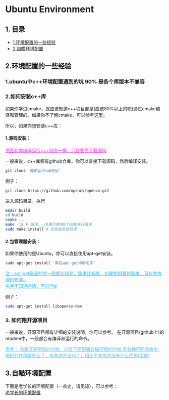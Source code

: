 # Ubuntu Environment

## 1. 目录
- [1.环境配置的一些经验](#1ubuntu中c环境配置遇到的坑-90-是各个库版本不兼容)
- [2.自瞄环境配置](#3自瞄环境配置)  


## 2.环境配置的一些经验

### 1.ubuntu中c++环境配置遇到的坑 90% 是各个库版本不兼容

### 2.如何安装c++库

如果你学过cmake，就应该知道c++项目都是(应该80%以上的吧)通过cmake编译和管理的。如果你不了解cmake，可以参考[这里](../coding/c++/c++.md)。

所以，如果你想安装c++库：  
#### 1.源码安装：   

<span style="color: rgba(242, 0, 255, 0.79); text-decoration: underline;">思路和你编译运行c++程序一样，只是要先下载源码</span>
 
一般来说，c++库都有github仓库，你可以直接下载源码，然后编译安装。

```bash
git clone '库的github地址'
```
例子：
```bash
git clone https://github.com/opencv/opencv.git
```

进入源码目录，执行
```bash
mkdir build
cd build
cmake .. 
make -j8 # 编译，-j8表示使用8个线程并行编译
sudo make install # 安装到系统目录
```
#### 2.包管理器安装：
如果你使用的是Ubuntu，你可以直接使用apt-get安装。
```bash
sudo apt-get install '库在apt-get中的名字'
```
<span style="color: rgba(0, 170, 255, 0.84); text-decoration: underline;">注：apt-get安装的库一般都比较老，版本比较低，如果想用最新版本，可以参考源码安装。  
名字不知道的话，可以问ai</span>  

例子：
```bash
sudo apt-get install libopencv-dev
```

### 3. 如何跑开源项目
一般来说，开源项目都有详细的安装说明，你可以参考。
在开源项目(github上)的readme中，一般都会有编译和运行的命令。


<span style="color: rgba(0, 162, 255, 0.7); text-decoration: underline;">思考： 在跑开源项目的时候，以及下面配置自瞄环境的时候 有各种不同的命令, 他们的作用是什么？，有其他方法吗？，相比于其他方法有什么优势(区别)</span>


## 3.自瞄环境配置

下面是老学长的环境配置（一点史，请见谅），可以参考：   
[老学长的环境配置](https://github.com/Aubrey-xiang/environment_configuration.git)
